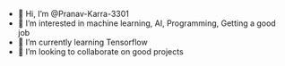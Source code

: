 - 👋 Hi, I’m @Pranav-Karra-3301
- 👀 I’m interested in machine learning, AI, Programming, Getting a good job
- 🌱 I’m currently learning Tensorflow
- 💞️ I’m looking to collaborate on good projects

<!---
Pranav-Karra-3301/Pranav-Karra-3301 is a ✨ special ✨ repository because its `README.md` (this file) appears on your GitHub profile.
You can click the Preview link to take a look at your changes.
--->
